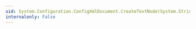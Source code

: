 ```yaml
---
uid: System.Configuration.ConfigXmlDocument.CreateTextNode(System.String)
internalonly: False
---
```

